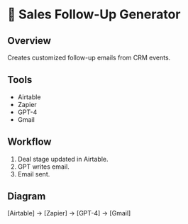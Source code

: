 # 💼 Sales Follow-Up Generator

## Overview
Creates customized follow-up emails from CRM events.

## Tools
- Airtable
- Zapier
- GPT-4
- Gmail

## Workflow
1. Deal stage updated in Airtable.
2. GPT writes email.
3. Email sent.

## Diagram
[Airtable] → [Zapier] → [GPT-4] → [Gmail]
